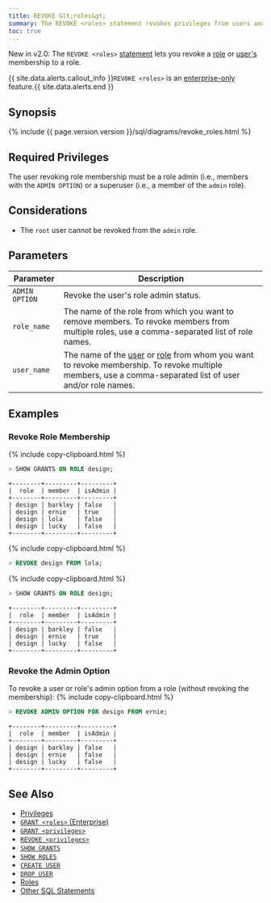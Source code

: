```yaml
---
title: REVOKE &lt;roles&gt;
summary: The REVOKE <roles> statement revokes privileges from users and/or roles.
toc: true
---
```


<span class="version-tag">New in v2.0:</span> The `REVOKE <roles>` [statement](sql-statements.html) lets you revoke a [role](roles.html) or [user's](create-and-manage-users.html) membership to a role.

{{ site.data.alerts.callout_info }}<code>REVOKE &lt;roles&gt;</code> is an <a href="enterprise-licensing.html">enterprise-only</a> feature.{{ site.data.alerts.end }}


## Synopsis

<section>{%  include {{  page.version.version  }}/sql/diagrams/revoke_roles.html %}</section>

## Required Privileges

The user revoking role membership must be a role admin (i.e., members with the `ADMIN OPTION`) or a superuser (i.e., a member of the `admin` role).

## Considerations

- The `root` user cannot be revoked from the `admin` role.

## Parameters

Parameter | Description
----------|------------
`ADMIN OPTION` | Revoke the user's role admin status.
`role_name` | The name of the role from which you want to remove members. To revoke members from multiple roles, use a comma-separated list of role names.
`user_name` | The name of the [user](create-and-manage-users.html) or [role](roles.html) from whom you want to revoke membership. To revoke multiple members, use a comma-separated list of user and/or role names.

## Examples

### Revoke Role Membership

{%  include copy-clipboard.html %}
~~~ sql
> SHOW GRANTS ON ROLE design;
~~~
~~~
+--------+---------+---------+
|  role  | member  | isAdmin |
+--------+---------+---------+
| design | barkley | false   |
| design | ernie   | true    |
| design | lola    | false   |
| design | lucky   | false   |
+--------+---------+---------+
~~~

{%  include copy-clipboard.html %}
~~~ sql
> REVOKE design FROM lola;
~~~

{%  include copy-clipboard.html %}
~~~ sql
> SHOW GRANTS ON ROLE design;
~~~
~~~
+--------+---------+---------+
|  role  | member  | isAdmin |
+--------+---------+---------+
| design | barkley | false   |
| design | ernie   | true    |
| design | lucky   | false   |
+--------+---------+---------+
~~~

### Revoke the Admin Option

To revoke a user or role's admin option from a role (without revoking the membership):
{%  include copy-clipboard.html %}
~~~ sql
> REVOKE ADMIN OPTION FOR design FROM ernie;
~~~
~~~
+--------+---------+---------+
|  role  | member  | isAdmin |
+--------+---------+---------+
| design | barkley | false   |
| design | ernie   | false   |
| design | lucky   | false   |
+--------+---------+---------+
~~~

## See Also

- [Privileges](privileges.html)
- [`GRANT <roles>` (Enterprise)](grant-roles.html)
- [`GRANT <privileges>`](grant.html)
- [`REVOKE <privileges>`](revoke.html)
- [`SHOW GRANTS`](show-grants.html)
- [`SHOW ROLES`](show-roles.html)
- [`CREATE USER`](create-user.html)
- [`DROP USER`](drop-user.html)
- [Roles](roles.html)
- [Other SQL Statements](sql-statements.html)
